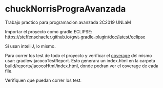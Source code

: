 # chuckNorrisPrograAvanzada
Trabajo practico para programacion avanzada 2C2019 UNLaM

Importar el proyecto como gradle ECLIPSE:
https://steffenschaefer.github.io/gwt-gradle-plugin/doc/latest/eclipse

Si usan intelliJ, lo mismo.


Para correr los test de todo el proyecto y verificar el <a href="https://www.adictosaltrabajo.com/2008/10/18/maven-cobertura/">coverage</a> del mismo usar:
gradlew jacocoTestReport. Esto generara un index.html en la carpeta build/reports/jacocoHtml/index.html, donde podran ver el coverage de cada file.

Verifiquen que puedan correr los test. 
